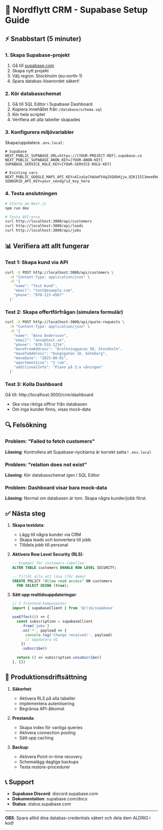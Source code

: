# 🚀 Nordflytt CRM - Supabase Setup Guide

## ⚡ Snabbstart (5 minuter)

### 1. Skapa Supabase-projekt
1. Gå till [supabase.com](https://supabase.com)
2. Skapa nytt projekt
3. Välj region: Stockholm (eu-north-1) 
4. Spara databas-lösenordet säkert!

### 2. Kör databasschemat
1. Gå till SQL Editor i Supabase Dashboard
2. Kopiera innehållet från `/database/schema.sql`
3. Kör hela scriptet
4. Verifiera att alla tabeller skapades

### 3. Konfigurera miljövariabler
Skapa/uppdatera `.env.local`:
```env
# Supabase
NEXT_PUBLIC_SUPABASE_URL=https://[YOUR-PROJECT-REF].supabase.co
NEXT_PUBLIC_SUPABASE_ANON_KEY=[YOUR-ANON-KEY]
SUPABASE_SERVICE_ROLE_KEY=[YOUR-SERVICE-ROLE-KEY]

# Existing vars
NEXT_PUBLIC_GOOGLE_MAPS_API_KEY=AIzaSyChAUwFV4q2SQUbHjjw_QIK1I5I3mee8b0
SENDGRID_API_KEY=your_sendgrid_key_here
```

### 4. Testa anslutningen
```bash
# Starta om Next.js
npm run dev

# Testa API:erna
curl http://localhost:3000/api/customers
curl http://localhost:3000/api/leads
curl http://localhost:3000/api/jobs
```

## 📊 Verifiera att allt fungerar

### Test 1: Skapa kund via API
```bash
curl -X POST http://localhost:3000/api/customers \
  -H "Content-Type: application/json" \
  -d '{
    "name": "Test Kund",
    "email": "test@example.com",
    "phone": "070-123-4567"
  }'
```

### Test 2: Skapa offertförfrågan (simulera formulär)
```bash
curl -X POST http://localhost:3000/api/quote-requests \
  -H "Content-Type: application/json" \
  -d '{
    "name": "Anna Andersson",
    "email": "anna@test.se",
    "phone": "070-555-1234",
    "moveFromAddress": "Drottninggatan 50, Stockholm",
    "moveToAddress": "Kungsgatan 10, Göteborg",
    "moveDate": "2025-08-01",
    "apartmentSize": "3 rum",
    "additionalInfo": "Piano på 2:a våningen"
  }'
```

### Test 3: Kolla Dashboard
Gå till: http://localhost:3000/crm/dashboard
- Ska visa riktiga siffror från databasen
- Om inga kunder finns, visas mock-data

## 🔍 Felsökning

### Problem: "Failed to fetch customers"
**Lösning**: Kontrollera att Supabase-nycklarna är korrekt satta i `.env.local`

### Problem: "relation does not exist"  
**Lösning**: Kör databasschemat igen i SQL Editor

### Problem: Dashboard visar bara mock-data
**Lösning**: Normal om databasen är tom. Skapa några kunder/jobb först.

## ✅ Nästa steg

1. **Skapa testdata**:
   - Lägg till några kunder via CRM
   - Skapa leads och konvertera till jobb
   - Tilldela jobb till personal

2. **Aktivera Row Level Security (RLS)**:
   ```sql
   -- Exempel för customers-tabellen
   ALTER TABLE customers ENABLE ROW LEVEL SECURITY;
   
   -- Tillåt alla att läsa (för demo)
   CREATE POLICY "Allow read access" ON customers
     FOR SELECT USING (true);
   ```

3. **Sätt upp realtidsuppdateringar**:
   ```javascript
   // I frontend-komponenter
   import { supabaseClient } from '@/lib/supabase'
   
   useEffect(() => {
     const subscription = supabaseClient
       .from('jobs')
       .on('*', payload => {
         console.log('Change received!', payload)
         // Uppdatera UI
       })
       .subscribe()
     
     return () => subscription.unsubscribe()
   }, [])
   ```

## 🚀 Produktionsdriftsättning

1. **Säkerhet**:
   - Aktivera RLS på alla tabeller
   - Implementera autentisering
   - Begränsa API-åtkomst

2. **Prestanda**:
   - Skapa index för vanliga queries
   - Aktivera connection pooling
   - Sätt upp caching

3. **Backup**:
   - Aktivera Point-in-time recovery
   - Schemalägg dagliga backups
   - Testa restore-procedurer

## 📞 Support

- **Supabase Discord**: discord.supabase.com
- **Dokumentation**: supabase.com/docs
- **Status**: status.supabase.com

---

**OBS**: Spara alltid dina databas-credentials säkert och dela dem ALDRIG i kod!